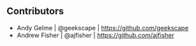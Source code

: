 Contributors
------------
- Andy Gelme | @geekscape | https://github.com/geekscape
- Andrew Fisher | @ajfisher | https://github.com/ajfisher

